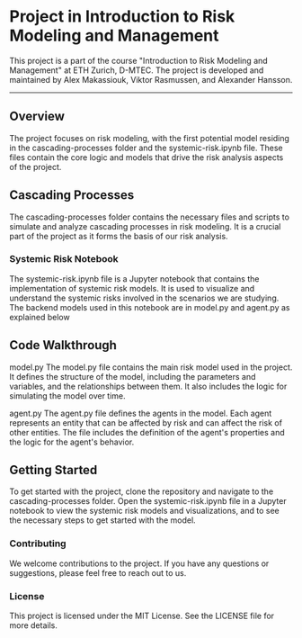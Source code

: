# Project in Introduction to Risk Modeling and Management

This project is a part of the course "Introduction to Risk Modeling and Management" at ETH Zurich, D-MTEC. The project is developed and maintained by Alex Makassiouk, Viktor Rasmussen, and Alexander Hansson.

---

## Overview

The project focuses on risk modeling, with the first potential model residing in the cascading-processes folder and the systemic-risk.ipynb file. These files contain the core logic and models that drive the risk analysis aspects of the project.

## Cascading Processes

The cascading-processes folder contains the necessary files and scripts to simulate and analyze cascading processes in risk modeling. It is a crucial part of the project as it forms the basis of our risk analysis.

### Systemic Risk Notebook

The systemic-risk.ipynb file is a Jupyter notebook that contains the implementation of systemic risk models. It is used to visualize and understand the systemic risks involved in the scenarios we are studying.
The backend models used in this notebook are in model.py and agent.py as explained below

## Code Walkthrough

model.py
The model.py file contains the main risk model used in the project. It defines the structure of the model, including the parameters and variables, and the relationships between them. It also includes the logic for simulating the model over time.

agent.py
The agent.py file defines the agents in the model. Each agent represents an entity that can be affected by risk and can affect the risk of other entities. The file includes the definition of the agent's properties and the logic for the agent's behavior.

## Getting Started

To get started with the project, clone the repository and navigate to the cascading-processes folder. Open the systemic-risk.ipynb file in a Jupyter notebook to view the systemic risk models and visualizations, and to see the necessary steps to get started with the model.

### Contributing

We welcome contributions to the project. If you have any questions or suggestions, please feel free to reach out to us.

### License

This project is licensed under the MIT License. See the LICENSE file for more details.

